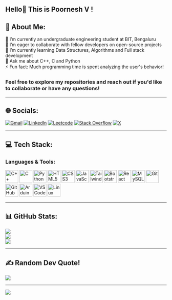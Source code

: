 ## Hello👋 This is Poornesh V !

## 💫 About Me:
🔭 I’m currently an undergraduate engineering student at BIT, Bengaluru<br>
🤝 I’m eager to collaborate with fellow developers on open-source projects <br>
🌱 I’m currently learning Data Structures, Algorithms and Full stack development<br>
💬 Ask me about C++, C and Python <br>
⚡ Fun fact: Much programming time is spent analyzing the user's behavior!<br>
### Feel free to explore my repositories and reach out if you'd like to collaborate or have any questions!
<hr>

## 🌐 Socials:
[![Gmail](https://img.shields.io/badge/Gmail-%230077B5.svg?logo=Gmail&logoColor=white)](mailto:poorneshv.2003@gmail.com)
[![LinkedIn](https://img.shields.io/badge/LinkedIn-%230077B5.svg?logo=linkedin&logoColor=white)](https://linkedin.com/in/poorneshv) 
[![Leetcode](https://img.shields.io/badge/Leetcode-%230077B5.svg?logo=leetcode&logoColor=white)](https://leetcode.com/u/poornesh__v/)
[![Stack Overflow](https://img.shields.io/badge/-Stackoverflow-FE7A16?logo=stack-overflow&logoColor=white)](https://stackoverflow.com/users/25344647) 
[![X](https://img.shields.io/badge/X-black.svg?logo=X&logoColor=white)](https://x.com/PoorneshV2) 
<hr>

## 💻 Tech Stack:
### Languages & Tools:  
<p align="left">
  <img src="https://cdn.jsdelivr.net/gh/devicons/devicon/icons/cplusplus/cplusplus-original.svg" alt="C++" width="40" height="40"/>
  <img src="https://cdn.jsdelivr.net/gh/devicons/devicon/icons/c/c-original.svg" alt="C" width="40" height="40"/>
  <img src="https://cdn.jsdelivr.net/gh/devicons/devicon/icons/python/python-original.svg" alt="Python" width="40" height="40"/>
  <img src="https://cdn.jsdelivr.net/gh/devicons/devicon/icons/html5/html5-original.svg" alt="HTML5" width="40" height="40"/>
  <img src="https://cdn.jsdelivr.net/gh/devicons/devicon/icons/css3/css3-original.svg" alt="CSS3" width="40" height="40"/>
  <img src="https://cdn.jsdelivr.net/gh/devicons/devicon/icons/javascript/javascript-original.svg" alt="JavaScript" width="40" height="40"/>
  <img src="https://cdn.jsdelivr.net/gh/devicons/devicon/icons/tailwindcss/tailwindcss-original.svg" alt="TailwindCSS" width="40" height="40"/>
  <img src="https://cdn.jsdelivr.net/gh/devicons/devicon/icons/bootstrap/bootstrap-original.svg" alt="Bootstrap" width="40" height="40"/>
  <img src="https://cdn.jsdelivr.net/gh/devicons/devicon/icons/react/react-original.svg" alt="React" width="40" height="40"/>
  <img src="https://cdn.jsdelivr.net/gh/devicons/devicon/icons/mysql/mysql-original.svg" alt="MySQL" width="40" height="40"/>
  <img src="https://cdn.jsdelivr.net/gh/devicons/devicon/icons/git/git-original.svg" alt="Git" width="40" height="40"/> 
  <img src="https://cdn.jsdelivr.net/gh/devicons/devicon/icons/github/github-original.svg" alt="GitHub" width="40" height="40"/>
  <img src="https://cdn.jsdelivr.net/gh/devicons/devicon/icons/arduino/arduino-original.svg" alt="Arduino" width="40" height="40"/>
  <img src="https://cdn.jsdelivr.net/gh/devicons/devicon/icons/vscode/vscode-original.svg" alt="VS Code" width="40" height="40"/>
  <img src="https://cdn.jsdelivr.net/gh/devicons/devicon/icons/linux/linux-original.svg" alt="Linux" width="40" height="40"/>
</p>
<hr>

## 📊 GitHub Stats:
![](https://github-readme-stats.vercel.app/api?username=POORNESH-V&theme=prussian&hide_border=false&include_all_commits=false&count_private=false)<br/>
![](https://github-readme-streak-stats.herokuapp.com/?user=POORNESH-V&theme=prussian&hide_border=false)<br/>
![](https://github-readme-stats.vercel.app/api/top-langs/?username=POORNESH-V&theme=prussian&hide_border=false&include_all_commits=false&count_private=false&layout=compact)

<hr>

## ✍️ Random Dev Quote!
![](https://quotes-github-readme.vercel.app/api?type=horizontal&theme=tokyonight)

---
[![](https://visitcount.itsvg.in/api?id=POORNESH-V&icon=2&color=1)](https://visitcount.itsvg.in)

<!-- Proudly created with GPRM ( https://gprm.itsvg.in ) -->
